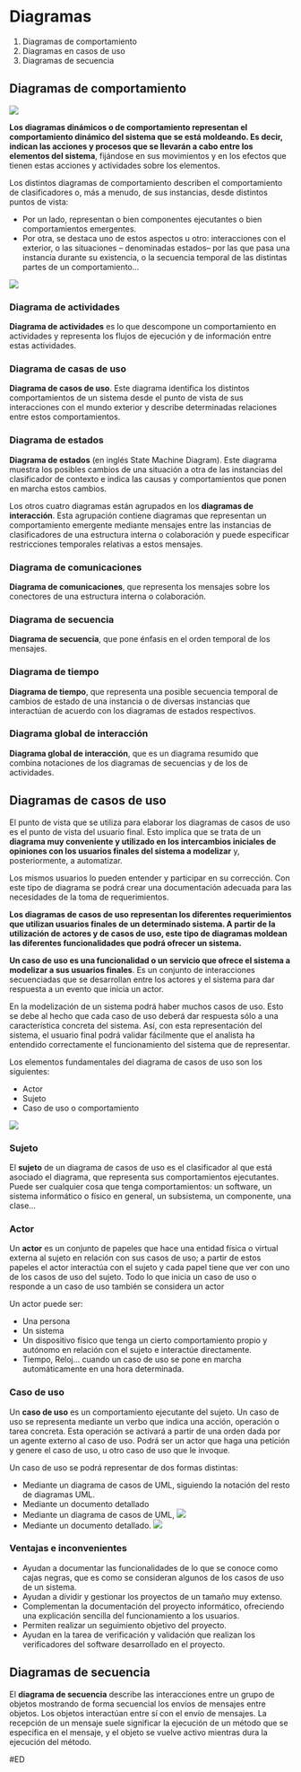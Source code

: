 # Diagramas
1. Diagramas de comportamiento
2. Diagramas en casos de uso
3. Diagramas de secuencia
## Diagramas de comportamiento
![](https://i.imgur.com/ltkc5mq.png)

**Los diagramas dinámicos o de comportamiento representan el comportamiento dinámico del sistema que se está moldeando. Es decir, indican las acciones y procesos que se llevarán a cabo entre los elementos del sistema**, fijándose en sus movimientos y en los efectos que tienen estas acciones y actividades sobre los elementos.

Los distintos diagramas de comportamiento describen el comportamiento de clasificadores o, más a menudo, de sus instancias, desde distintos puntos de vista:

- Por un lado, representan o bien componentes ejecutantes o bien comportamientos emergentes.
- Por otra, se destaca uno de estos aspectos u otro: interacciones con el exterior, o las situaciones – denominadas estados– por las que pasa una instancia durante su existencia, o la secuencia temporal de las distintas partes de un comportamiento...

![](https://i.imgur.com/O7QyY9Z.png)
### Diagrama de actividades
**Diagrama de actividades** es lo que descompone un comportamiento en actividades y representa los flujos de ejecución y de información entre estas actividades.
### Diagrama de casas de uso
**Diagrama de casos de uso**. Este diagrama identifica los distintos comportamientos de un sistema desde el punto de vista de sus interacciones con el mundo exterior y describe determinadas relaciones entre estos comportamientos.
### Diagrama de estados
**Diagrama de estados** (en inglés State Machine Diagram). Este diagrama muestra los posibles cambios de una situación a otra de las instancias del clasificador de contexto e indica las causas y comportamientos que ponen en marcha estos cambios.

Los otros cuatro diagramas están agrupados en los **diagramas de interacción**. Esta agrupación contiene diagramas que representan un comportamiento emergente mediante mensajes entre las instancias de clasificadores de una estructura interna o colaboración y puede especificar restricciones temporales relativas a estos mensajes.
### Diagrama de comunicaciones
**Diagrama de comunicaciones**, que representa los mensajes sobre los conectores de una estructura interna o colaboración.
### Diagrama de secuencia
**Diagrama de secuencia**, que pone énfasis en el orden temporal de los mensajes.
### Diagrama de tiempo
**Diagrama de tiempo**, que representa una posible secuencia temporal de cambios de estado de una instancia o de diversas instancias que interactúan de acuerdo con los diagramas de estados respectivos.
### Diagrama global de interacción
**Diagrama global de interacción**, que es un diagrama resumido que combina notaciones de los diagramas de secuencias y de los de actividades.
## Diagramas de casos de uso
El punto de vista que se utiliza para elaborar los diagramas de casos de uso es el punto de vista del usuario final. Esto implica que se trata de un **diagrama muy conveniente y utilizado en los intercambios iniciales de opiniones con los usuarios finales del sistema a modelizar** y, posteriormente, a automatizar.

Los mismos usuarios lo pueden entender y participar en su corrección. Con este tipo de diagrama se podrá crear una documentación adecuada para las necesidades de la toma de requerimientos.

**Los diagramas de casos de uso representan los diferentes requerimientos que utilizan usuarios finales de un determinado sistema. A partir de la utilización de actores y de casos de uso, este tipo de diagramas moldean las diferentes funcionalidades que podrá ofrecer un sistema.**

**Un caso de uso es una funcionalidad o un servicio que ofrece el sistema a modelizar a sus usuarios finales**. Es un conjunto de interacciones secuenciadas que se desarrollan entre los actores y el sistema para dar respuesta a un evento que inicia un actor.

En la modelización de un sistema podrá haber muchos casos de uso. Esto se debe al hecho que cada caso de uso deberá dar respuesta sólo a una característica concreta del sistema. Así, con esta representación del sistema, el usuario final podrá validar fácilmente que el analista ha entendido correctamente el funcionamiento del sistema que de representar.

Los elementos fundamentales del diagrama de casos de uso son los siguientes:
- Actor
- Sujeto
- Caso de uso o comportamiento

![](https://i.imgur.com/n1tR1RA.png)
### Sujeto
El **sujeto** de un diagrama de casos de uso es el clasificador al que está asociado el diagrama, que representa sus comportamientos ejecutantes.
Puede ser cualquier cosa que tenga comportamientos: un software, un sistema informático o físico en general, un subsistema, un componente, una clase...
### Actor
Un **actor** es un conjunto de papeles que hace una entidad física o virtual externa al sujeto en relación con sus casos de uso; a partir de estos papeles el actor interactúa con el sujeto y cada papel tiene que ver con uno de los casos de uso del sujeto. Todo lo que inicia un caso de uso o responde a un caso de uso también se considera un actor

Un actor puede ser:
- Una persona
- Un sistema
- Un dispositivo físico que tenga un cierto comportamiento propio y autónomo en relación con el sujeto e interactúe directamente.
- Tiempo, Reloj... cuando un caso de uso se pone en marcha automáticamente en una hora determinada.

### Caso de uso
Un **caso de uso** es un comportamiento ejecutante del sujeto. Un caso de uso se representa mediante un verbo que indica una acción, operación o tarea concreta. Esta operación se activará a partir de una orden dada por un agente externo al caso de uso. Podrá ser un actor que haga una petición y genere el caso de uso, u otro caso de uso que le invoque.

Un caso de uso se podrá representar de dos formas distintas:
- Mediante un diagrama de casos de UML, siguiendo la notación del resto de diagramas UML.
- Mediante un documento detallado
- Mediante un diagrama de casos de UML,
![](https://i.imgur.com/FopqRg3.png)
- Mediante un documento detallado.
![](https://i.imgur.com/Yg0y9l7.png)
### Ventajas e inconvenientes
- Ayudan a documentar las funcionalidades de lo que se conoce como cajas negras, que es como se consideran algunos de los casos de uso de un sistema.
- Ayudan a dividir y gestionar los proyectos de un tamaño muy extenso.
- Complementan la documentación del proyecto informático, ofreciendo una explicación sencilla del funcionamiento a los usuarios.
- Permiten realizar un seguimiento objetivo del proyecto.
- Ayudan en la tarea de verificación y validación que realizan los verificadores del software desarrollado en el proyecto.
## Diagramas de secuencia
El **diagrama de secuencia** describe las interacciones entre un grupo de objetos mostrando de forma secuencial los envíos de mensajes entre objetos. Los objetos interactúan entre sí con el envío de mensajes. La recepción de un mensaje suele significar la ejecución de un método que se especifica en el mensaje, y el objeto se vuelve activo mientras dura la ejecución del método.

#ED 
